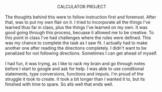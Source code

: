 <div align="center">CALCULATOR PROJECT</div>
<br>
The thoughts behind this were to follow instruction first and foremost.  After that, was to put my own flair on it.  I tried to incorporate all the things I've learned thus far in class, plus the things I've learned on my own.  It was good going through this process, becuase it allowed me to be creative.  To this point in class I've had challenges where the rules were defined.  This was my chance to complete the task as I saw fit. I actually had to make another one after reading the directions completely. I didn't want to be penalized for not following directions. Sometimes I can get ahead of myself.
<br>
<br>
 I had fun, it was trying, as I like to rack my brain and go through notes before I start to google and ask for help. I was able to use conditional statements, type conversions, functions and imputs. I'm proud of the struggle it took to create.  It took a bit longer than I wanted it to, but its finished with time to spare. So alls well that ends well.